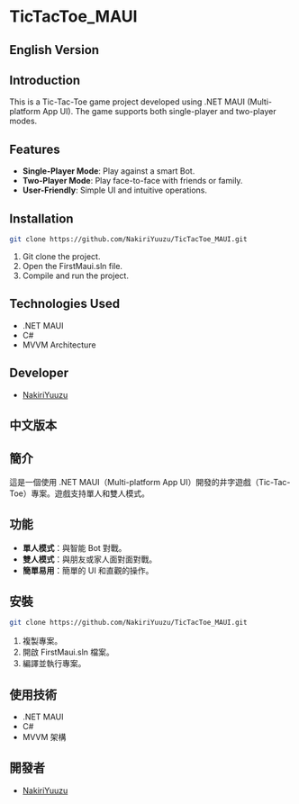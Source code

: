 ﻿# TicTacToe_MAUI

## English Version
## Introduction
This is a Tic-Tac-Toe game project developed using .NET MAUI (Multi-platform App UI). The game supports both single-player and two-player modes.

## Features
- **Single-Player Mode**: Play against a smart Bot.
- **Two-Player Mode**: Play face-to-face with friends or family.
- **User-Friendly**: Simple UI and intuitive operations.

## Installation
```bash
git clone https://github.com/NakiriYuuzu/TicTacToe_MAUI.git
```
1. Git clone the project.
2. Open the FirstMaui.sln file.
3. Compile and run the project.

## Technologies Used
- .NET MAUI
- C#
- MVVM Architecture

## Developer
- [NakiriYuuzu](https://github.com/NakiriYuuzu)

## 中文版本
## 簡介
這是一個使用 .NET MAUI（Multi-platform App UI）開發的井字遊戲（Tic-Tac-Toe）專案。遊戲支持單人和雙人模式。

## 功能
- **單人模式**：與智能 Bot 對戰。
- **雙人模式**：與朋友或家人面對面對戰。
- **簡單易用**：簡單的 UI 和直觀的操作。

## 安裝
```bash
git clone https://github.com/NakiriYuuzu/TicTacToe_MAUI.git
```
1. 複製專案。
2. 開啟 FirstMaui.sln 檔案。
3. 編譯並執行專案。

## 使用技術
- .NET MAUI
- C#
- MVVM 架構

## 開發者
- [NakiriYuuzu](https://github.com/NakiriYuuzu)